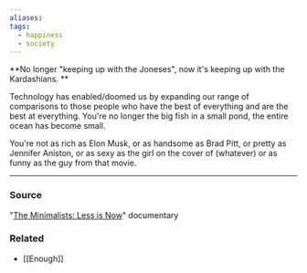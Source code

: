 ```yaml
---
aliases: 
tags:
  - happiness
  - society
---
```

**No longer "keeping up with the Joneses", now it's keeping up with the Kardashians. **

Technology has enabled/doomed us by expanding our range of comparisons to those people who have the best of everything and are the best at everything. You're no longer the big fish in a small pond, the entire ocean has become small. 

You're not as rich as Elon Musk, or as handsome as Brad Pitt, or pretty as Jennifer Aniston, or as sexy as the girl on the cover of (whatever) or as funny as the guy from that movie. 

---

### Source

"[The Minimalists: Less is Now](https://www.imdb.com/title/tt13583144/)" documentary

### Related
- [[Enough]]